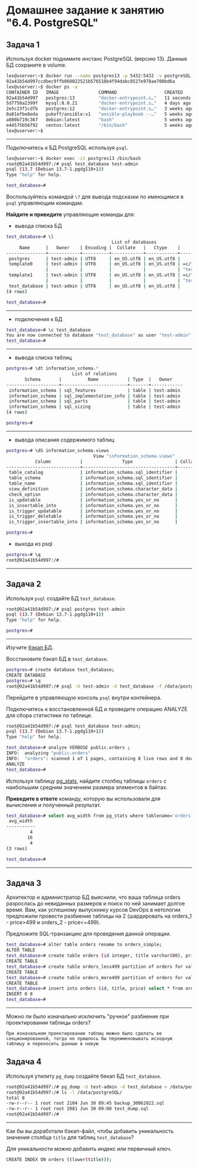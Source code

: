 # Домашнее задание к занятию "6.4. PostgreSQL"

## Задача 1

Используя docker поднимите инстанс PostgreSQL (версию 13). Данные БД сохраните в volume.
```bash
lex@userver:~$ docker run --name postgres13 -p 5432:5432 -v postgreSQL:/data/postgreSQL -e POSTGRES_USER=test-admin -e POSTGRES_PASSWORD=security -e POSTGRES_DB=test_database -d postgres:13
92a41b54d997ccdbec9ffb060022521b576518b4f94dabc8527e978ae700bd6a
lex@userver:~$ docker ps -a
CONTAINER ID   IMAGE               COMMAND                  CREATED          STATUS                       PORTS                                       NAMES
92a41b54d997   postgres:13         "docker-entrypoint.s…"   11 seconds ago   Up 4 seconds                 0.0.0.0:5432->5432/tcp, :::5432->5432/tcp   postgres13
5d7758a2399f   mysql:8.0.21        "docker-entrypoint.s…"   4 days ago       Exited (137) 8 minutes ago                                               mysql
2e5c23f1cdfb   postgres:12         "docker-entrypoint.s…"   3 weeks ago      Exited (0) 4 days ago                                                    postgres
0a81efbe8eda   pukoff/ansible:v1   "ansible-playbook --…"   5 weeks ago      Exited (0) 5 weeks ago                                                   serene_herschel
a800b719c367   debian:latest       "bash"                   5 weeks ago      Exited (137) 3 weeks ago                                                 debian
e44575b56f92   centos:latest       "/bin/bash"              5 weeks ago      Exited (0) 3 weeks ago                                                   centos
lex@userver:~$
```
---
Подключитесь к БД PostgreSQL используя `psql`.

```bash
lex@userver:~$ docker exec -it postgres13 /bin/bash
root@92a41b54d997:/# psql test_database test-admin
psql (13.7 (Debian 13.7-1.pgdg110+1))
Type "help" for help.

test_database=#
```

Воспользуйтесь командой `\?` для вывода подсказки по имеющимся в `psql` управляющим командам.

**Найдите и приведите** управляющие команды для:
- вывода списка БД
```bash
test_database=# \l
                                        List of databases
     Name      |   Owner    | Encoding |  Collate   |   Ctype    |       Access privileges
---------------+------------+----------+------------+------------+-------------------------------
 postgres      | test-admin | UTF8     | en_US.utf8 | en_US.utf8 |
 template0     | test-admin | UTF8     | en_US.utf8 | en_US.utf8 | =c/"test-admin"              +
               |            |          |            |            | "test-admin"=CTc/"test-admin"
 template1     | test-admin | UTF8     | en_US.utf8 | en_US.utf8 | =c/"test-admin"              +
               |            |          |            |            | "test-admin"=CTc/"test-admin"
 test_database | test-admin | UTF8     | en_US.utf8 | en_US.utf8 |
(4 rows)

test_database=#
```
---
- подключения к БД
```bash
test_database=# \c test_database
You are now connected to database "test_database" as user "test-admin".
test_database=#
```
---
- вывода списка таблиц
```bash
postgres=# \dt information_schema.*
                         List of relations
       Schema       |          Name           | Type  |   Owner
--------------------+-------------------------+-------+------------
 information_schema | sql_features            | table | test-admin
 information_schema | sql_implementation_info | table | test-admin
 information_schema | sql_parts               | table | test-admin
 information_schema | sql_sizing              | table | test-admin
(4 rows)

postgres=#
```
---
- вывода описания содержимого таблиц
```bash
postgres=# \dS information_schema.views
                                 View "information_schema.views"
           Column           |               Type                | Collation | Nullable | Default
----------------------------+-----------------------------------+-----------+----------+---------
 table_catalog              | information_schema.sql_identifier |           |          |
 table_schema               | information_schema.sql_identifier |           |          |
 table_name                 | information_schema.sql_identifier |           |          |
 view_definition            | information_schema.character_data |           |          |
 check_option               | information_schema.character_data |           |          |
 is_updatable               | information_schema.yes_or_no      |           |          |
 is_insertable_into         | information_schema.yes_or_no      |           |          |
 is_trigger_updatable       | information_schema.yes_or_no      |           |          |
 is_trigger_deletable       | information_schema.yes_or_no      |           |          |
 is_trigger_insertable_into | information_schema.yes_or_no      |           |          |

postgres=#
```
- выхода из psql
```bash
postgres=# \q
root@92a41b54d997:/#
```
---

## Задача 2

Используя `psql` создайте БД `test_database`.
```bash
root@92a41b54d997:/# psql postgres test-admin
psql (13.7 (Debian 13.7-1.pgdg110+1))
Type "help" for help.

postgres=# 
```
---
Изучите [бэкап БД](https://github.com/netology-code/virt-homeworks/tree/master/06-db-04-postgresql/test_data).

Восстановите бэкап БД в `test_database`.
```bash
postgres=# create database test_database;
CREATE DATABASE
postgres=# \q
root@92a41b54d997:/# psql -U test-admin -d test_database -f /data/postgreSQL/test_dump.sql
```

Перейдите в управляющую консоль `psql` внутри контейнера.

Подключитесь к восстановленной БД и проведите операцию ANALYZE для сбора статистики по таблице.
```bash
root@92a41b54d997:/# psql test_database test-admin;
psql (13.7 (Debian 13.7-1.pgdg110+1))
Type "help" for help.

test_database=# analyze VERBOSE public.orders ;
INFO:  analyzing "public.orders"
INFO:  "orders": scanned 1 of 1 pages, containing 8 live rows and 0 dead rows; 8 rows in sample, 8 estimated total rows
ANALYZE
test_database=# 
```

Используя таблицу [pg_stats](https://postgrespro.ru/docs/postgresql/12/view-pg-stats), найдите столбец таблицы `orders` 
с наибольшим средним значением размера элементов в байтах.

**Приведите в ответе** команду, которую вы использовали для вычисления и полученный результат.
```bash
test_database=# select avg_width from pg_stats where tablename='orders';
 avg_width
-----------
         4
        16
         4
(3 rows)

test_database=#
```

---
## Задача 3

Архитектор и администратор БД выяснили, что ваша таблица orders разрослась до невиданных размеров и
поиск по ней занимает долгое время. Вам, как успешному выпускнику курсов DevOps в нетологии предложили
провести разбиение таблицы на 2 (шардировать на orders_1 - price>499 и orders_2 - price<=499).

Предложите SQL-транзакцию для проведения данной операции.

```bash
test_database=# alter table orders rename to orders_simple;
ALTER TABLE
test_database=# create table orders (id integer, title varchar(80), price integer) partition by range(price);
CREATE TABLE
test_database=# create table orders_less499 partition of orders for values from (0) to (499);
CREATE TABLE
test_database=# create table orders_more499 partition of orders for values from (499) to (999999999);
CREATE TABLE
test_database=# insert into orders (id, title, price) select * from orders_simple;
INSERT 0 8
test_database=# 
```
---

Можно ли было изначально исключить "ручное" разбиение при проектировании таблицы orders?

```text
При изначальном проектировании таблиц можно было сделать ее секционированной, тогда не пришлось бы переименовывать исходную таблицу и переносить данные в новую
```

## Задача 4

Используя утилиту `pg_dump` создайте бекап БД `test_database`.
```bash
root@92a41b54d997:/# pg_dump -U test-admin -d test_database > /data/postgreSQL/backup_30062022.sql
root@92a41b54d997:/# ls -l /data/postgreSQL/
total 8
-rw-r--r-- 1 root root 2104 Jun 30 09:45 backup_30062022.sql
-rw-r--r-- 1 root root 2081 Jun 30 09:00 test_dump.sql
root@92a41b54d997:/#
```
---
Как бы вы доработали бэкап-файл, чтобы добавить уникальность значения столбца `title` для таблиц `test_database`?

Для уникальности можно добавить индекс или первичный ключ.
```bash
CREATE INDEX ON orders ((lower(title)));
```
